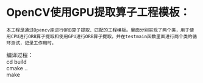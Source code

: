 # OpenCV使用GPU提取算子工程模板：  

    本工程是通过Opencv库进行ORB算子提取、匹配的工程模板。里面分别实现了两个类，用于使用CPU进行ORB算子提取和使用GPU进行ORB算子提取。并在testmain函数里面进行两个类的循环测试，记录工作用时。   

编译过程：  
    cd build      
    cmake ..       
    make       
 
